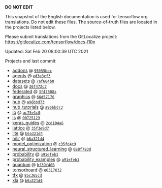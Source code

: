 __DO NOT EDIT__

This snapshot of the English documentation is used for tensorflow.org
translations. Do not edit these files. The source-of-truth files are located in
the projects listed below.

Please submit translations from the GitLocalize project: https://gitlocalize.com/tensorflow/docs-l10n

Updated: Sat Feb 20 08:00:39 UTC 2021

Projects and last commit:

- [addons](https://github.com/tensorflow/addons/tree/master/docs) @ <a href='https://github.com/tensorflow/addons/commit/95055becd2618861fd759b9dcb41bbae8f12a4ed'><code>95055bec</code></a>
- [agents](https://github.com/tensorflow/agents/tree/master/docs) @ <a href='https://github.com/tensorflow/agents/commit/ed3e3cf3b20604f7373689a5486ea0bc2714891b'><code>ed3e3cf3</code></a>
- [datasets](https://github.com/tensorflow/datasets/tree/master/docs) @ <a href='https://github.com/tensorflow/datasets/commit/7af604b03c6449a9f9dff4f018991612f701260f'><code>7af604b0</code></a>
- [docs](https://github.com/tensorflow/docs/tree/master/site/en) @ <a href='https://github.com/tensorflow/docs/commit/36f472c2f40537fea5a21e0ae033c455a62bb767'><code>36f472c2</code></a>
- [federated](https://github.com/tensorflow/federated/tree/master/docs) @ <a href='https://github.com/tensorflow/federated/commit/3f47808a5755a41ea62297c4ae31d9bb4c96b223'><code>3f47808a</code></a>
- [graphics](https://github.com/tensorflow/graphics/tree/master/tensorflow_graphics/g3doc) @ <a href='https://github.com/tensorflow/graphics/commit/66d57176ef43ef059d7a4aeff565c0a56e75cae3'><code>66d57176</code></a>
- [hub](https://github.com/tensorflow/hub/tree/master/docs) @ <a href='https://github.com/tensorflow/hub/commit/a96bbd73abbecfad8c5517684cf3655b48bab39b'><code>a96bbd73</code></a>
- [hub_tutorials](https://github.com/tensorflow/hub/tree/master/examples/colab) @ <a href='https://github.com/tensorflow/hub/commit/a96bbd73abbecfad8c5517684cf3655b48bab39b'><code>a96bbd73</code></a>
- [io](https://github.com/tensorflow/io/tree/master/docs) @ <a href='https://github.com/tensorflow/io/commit/ac75e1c0b0c89f5d25db48a3c6218ceeee0c1c6a'><code>ac75e1c0</code></a>
- [js](https://github.com/tensorflow/tfjs-website/tree/master/docs) @ <a href='https://github.com/tensorflow/tfjs-website/commit/00725129783d8ab4ad1650d3ec7e5b2739c78ff5'><code>00725129</code></a>
- [keras_guides](https://github.com/tensorflow/docs/tree/snapshot-keras/site/en/guide/keras) @ <a href='https://github.com/tensorflow/docs/commit/2cd104a6d38a07556c0e2125cb4e16c45c8bc332'><code>2cd104a6</code></a>
- [lattice](https://github.com/tensorflow/lattice/tree/master/docs) @ <a href='https://github.com/tensorflow/lattice/commit/35f3e9d7da7f90a700d7a903e1818e82965f245c'><code>35f3e9d7</code></a>
- [lite](https://github.com/tensorflow/tensorflow/tree/master/tensorflow/lite/g3doc) @ <a href='https://github.com/tensorflow/tensorflow/commit/b6a321d43d42b4f2df34bc5367668efab6f08e50'><code>b6a321d4</code></a>
- [mlir](https://github.com/tensorflow/tensorflow/tree/master/tensorflow/compiler/mlir/g3doc) @ <a href='https://github.com/tensorflow/tensorflow/commit/b6a321d43d42b4f2df34bc5367668efab6f08e50'><code>b6a321d4</code></a>
- [model_optimization](https://github.com/tensorflow/model-optimization/tree/master/tensorflow_model_optimization/g3doc) @ <a href='https://github.com/tensorflow/model-optimization/commit/c35fc4c9245ada8ee8c55ffa62f71e93abb3dbf6'><code>c35fc4c9</code></a>
- [neural_structured_learning](https://github.com/tensorflow/neural-structured-learning/tree/master/g3doc) @ <a href='https://github.com/tensorflow/neural-structured-learning/commit/088f793dde1b611c00b7bb7d10264bdf5e6d92fc'><code>088f793d</code></a>
- [probability](https://github.com/tensorflow/probability/tree/master/tensorflow_probability/g3doc) @ <a href='https://github.com/tensorflow/probability/commit/a91efeb17a6f6fdae97d3465878f5fc7fba12d30'><code>a91efeb1</code></a>
- [probability_examples](https://github.com/tensorflow/probability/tree/master/tensorflow_probability/examples/jupyter_notebooks) @ <a href='https://github.com/tensorflow/probability/commit/a91efeb17a6f6fdae97d3465878f5fc7fba12d30'><code>a91efeb1</code></a>
- [quantum](https://github.com/tensorflow/quantum/tree/master/docs) @ <a href='https://github.com/tensorflow/quantum/commit/bf39f40699e6ef0b71a70c4565f8f08fbf5d398b'><code>bf39f406</code></a>
- [tensorboard](https://github.com/tensorflow/tensorboard/tree/master/docs) @ <a href='https://github.com/tensorflow/tensorboard/commit/e63178326c701c598562777c66b4dbdc16fabc23'><code>e6317832</code></a>
- [tfx](https://github.com/tensorflow/tfx/tree/master/docs) @ <a href='https://github.com/tensorflow/tfx/commit/85c365cd31943c32a7f3189ed34ad5c18b9b71fd'><code>85c365cd</code></a>
- [xla](https://github.com/tensorflow/tensorflow/tree/master/tensorflow/compiler/xla/g3doc) @ <a href='https://github.com/tensorflow/tensorflow/commit/b6a321d43d42b4f2df34bc5367668efab6f08e50'><code>b6a321d4</code></a>


